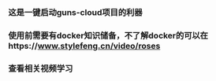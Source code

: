 ### 这是一键启动guns-cloud项目的利器

### 使用前需要有docker知识储备，不了解docker的可以在https://www.stylefeng.cn/video/roses

### 查看相关视频学习